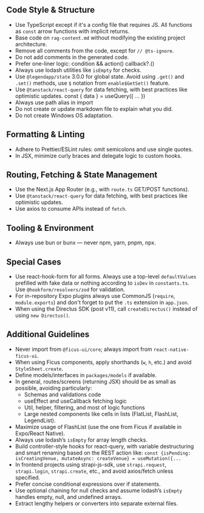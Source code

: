 ## Code Style & Structure

- Use TypeScript except if it's a config file that requires JS. All functions as `const` arrow functions with implicit returns.
- Base code on `rag-content.md` without modifying the existing project architecture.
- Remove all comments from the code, except for `// @ts-ignore`.
- Do not add comments in the generated code.
- Prefer one-liner logic:
  condition && action()
  callback?.()
- Always use lodash utilities like `isEmpty` for checks.
- Use `@legendapp/state` 3.0.0 for global state. Avoid using `.get()` and `.set()` methods, use `$` notation from `enable$GetSet()` feature.
- Use `@tanstack/react-query` for data fetching, with best practices like optimistic updates.
  const { data } = useQuery({ ... })
- Always use path alias in import
- Do not create or update markdown file to explain what you did.
- Do not create Windows OS adaptation.

## Formatting & Linting

- Adhere to Prettier/ESLint rules: omit semicolons and use single quotes.
- In JSX, minimize curly braces and delegate logic to custom hooks.

## Routing, Fetching & State Management

- Use the Next.js App Router (e.g., with `route.ts` GET/POST functions).
- Use `@tanstack/react-query` for data fetching, with best practices like optimistic updates.
- Use axios to consume APIs instead of `fetch`.

## Tooling & Environment

- Always use bun or bunx — never npm, yarn, pnpm, npx.

## Special Cases

- Use react-hook-form for all forms. Always use a top-level `defaultValues` prefilled with fake data or nothing according to `isDev` in `constants.ts`. Use `@hookform/resolvers/zod` for validation.
- For in-repository Expo plugins always use CommonJS (`require`, `module.exports`) and don't forget to put the `.ts` extension in `app.json`.
- When using the Directus SDK (post v11), call `createDirectus()` instead of using `new Directus()`.

## Additional Guidelines

- Never import from `@ficus-ui/core`; always import from `react-native-ficus-ui`.
- When using Ficus components, apply shorthands (`w`, `h`, etc.) and avoid `StyleSheet.create`.
- Define models/interfaces in `packages/models` if available.
- In general, routes/screens (returning JSX) should be as small as possible, avoiding particularly:
    - Schemas and validations code
    - useEffect and useCallback fetching logic
    - Util, helper, filtering, and most of logic functions
    - Large nested components like cells in lists (FlatList, FlashList, LegendList).
- Maximize usage of FlashList (use the one from Ficus if available in Expo/React Native).
- Always use lodash’s `isEmpty` for array length checks.
- Build controller-style hooks for react-query, with variable destructuring and smart renaming based on the REST action like: `const {isPending: isCreatingVenue, mutateAsync: createVenue} = useMutation({...`
- In frontend projects using strapi-js-sdk, use `strapi.request`, `strapi.login`, `strapi.create`, etc., and avoid axios/fetch unless specified.
- Prefer concise conditional expressions over if statements.
- Use optional chaining for null checks and assume lodash’s `isEmpty` handles empty, null, and undefined arrays.
- Extract lengthy helpers or converters into separate external files.
